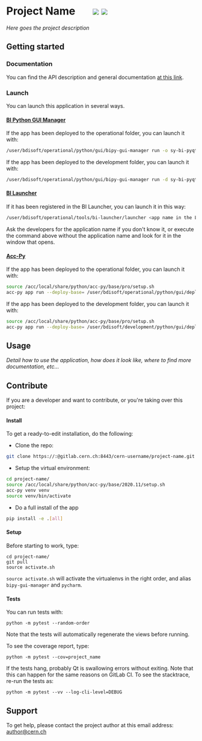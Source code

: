 # Project Name    &nbsp; &nbsp; &nbsp; ![](https://gitlab.cern.ch/gitlab-group/sy-bi-pyqt-template/badges/master/coverage.svg)  ![](https://gitlab.cern.ch/gitlab-group/sy-bi-pyqt-template/badges/master/pipeline.svg)

_Here goes the project description_

## Getting started

### Documentation

You can find the API description and general documentation [at this link](https://acc-py.web.cern.ch/gitlab/gitlab-group/sy-bi-pyqt-template).

### Launch

You can launch this application in several ways.

#### [BI Python GUI Manager](https://gitlab.cern.ch/bisw-python/bipy-gui-manager)

If the app has been deployed to the operational folder, you can launch it with:

```bash
/user/bdisoft/operational/python/gui/bipy-gui-manager run -o sy-bi-pyqt-template
```

If the app has been deployed to the development folder, you can launch it with:

```bash
/user/bdisoft/operational/python/gui/bipy-gui-manager run -d sy-bi-pyqt-template
```

#### [BI Launcher](https://gitlab.cern.ch/bisw-java-fwk/bi-launcher)

If it has been registered in the BI Launcher, you can launch it in this way:

```bash
/user/bdisoft/operational/tools/bi-launcher/launcher <app name in the Launcher>
```

Ask the developers for the application name if you don't know it,
or execute the command above without the application name and look for it in the
window that opens.

#### [Acc-Py](https://wikis.cern.ch/display/ACCPY/Getting+started+with+Acc-Py)

If the app has been deployed to the operational folder, you can launch it with:

```bash
source /acc/local/share/python/acc-py/base/pro/setup.sh
acc-py app run --deploy-base= /user/bdisoft/operational/python/gui/deployments sy-bi-pyqt-template
```

If the app has been deployed to the development folder, you can launch it with:

```bash
source /acc/local/share/python/acc-py/base/pro/setup.sh
acc-py app run --deploy-base= /user/bdisoft/development/python/gui/deployments sy-bi-pyqt-template
```

## Usage

_Detail how to use the application, how does it look like, where to find more documentation, etc..._


## Contribute
If you are a developer and want to contribute, or you're taking over this project:

#### Install
To get a ready-to-edit installation, do the following:

- Clone the repo:
```bash
git clone https://:@gitlab.cern.ch:8443/cern-username/project-name.git
```

- Setup the virtual environment:

```bash
cd project-name/
source /acc/local/share/python/acc-py/base/2020.11/setup.sh
acc-py venv venv
source venv/bin/activate
```

- Do a full install of the app

```bash
pip install -e .[all]
```

#### Setup

Before starting to work, type:

```shell
cd project-name/
git pull
source activate.sh
```

`source activate.sh` will activate the virtualenvs in the right order, and alias `bipy-gui-manager` and `pycharm`.

#### Tests
You can run tests with:

```shell
python -m pytest --random-order
```

Note that the tests will automatically regenerate the views before running.

To see the coverage report, type:

```shell
python -m pytest --cov=project_name
```

If the tests hang, probably Qt is swallowing errors without exiting. Note that
this can happen for the same reasons on GitLab CI. To see the stacktrace,
re-run the tests as:

```shell
python -m pytest --vv --log-cli-level=DEBUG
```

## Support

To get help, please contact the project author at this email address: author@cern.ch
